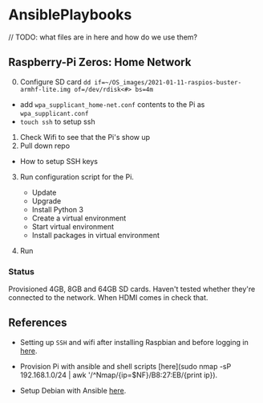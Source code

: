 # AnsiblePlaybooks

// TODO: what files are in here and how do we use them?

## Raspberry-Pi Zeros: Home Network
 0. Configure SD card
    `dd if=~/OS_images/2021-01-11-raspios-buster-armhf-lite.img of=/dev/rdisk<#> bs=4m`
  - add `wpa_supplicant_home-net.conf` contents to the Pi as `wpa_supplicant.conf`
  - `touch ssh` to setup ssh
 1. Check Wifi to see that the Pi's show up
 2. Pull down repo
  - How to setup SSH keys
 3. Run configuration script for the Pi.
    - Update
    - Upgrade
    - Install Python 3
    - Create a virtual environment
    - Start virtual environment
    - Install packages in virtual environment

4. Run *<playbook>*



### Status
Provisioned 4GB, 8GB and 64GB SD cards.  Haven't tested whether they're connected to the network.  When HDMI comes in check that.

## References

 - Setting up `SSH` and wifi after installing Raspbian and before logging in [here](https://zedt.eu/tech/linux/how-to-pre-configure-raspberry-pi-for-remote-ssh-and-wifi/).

 - Provision Pi with ansible and shell scripts [here](sudo nmap -sP 192.168.1.0/24 | awk '/^Nmap/{ip=$NF}/B8:27:EB/{print ip}).

 - Setup Debian with Ansible [here](http://www.lpenz.org/articles/ansiblerpi/index.html).
